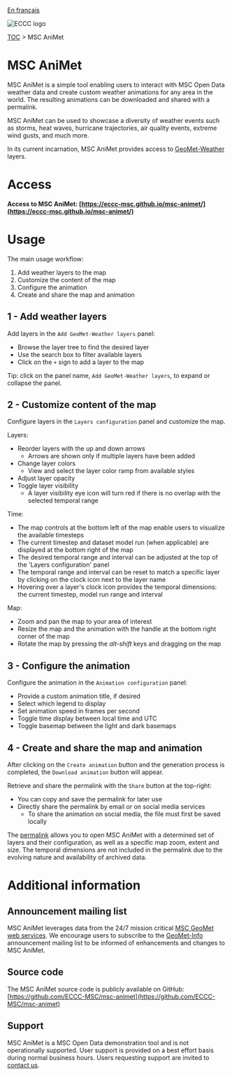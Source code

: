 [En français](readme_fr.md)

![ECCC logo](../img_eccc-logo.png)

[TOC](../readme_en.md) > MSC AniMet

# MSC AniMet

MSC AniMet is a simple tool enabling users to interact with MSC Open Data weather data and create custom weather animations for any area in the world. The resulting animations can be downloaded and shared with a permalink.

MSC AniMet can be used to showcase a diversity of weather events such as storms, heat waves, hurricane trajectories, air quality events, extreme wind gusts, and much more.

In its current incarnation, MSC AniMet provides access to [GeoMet-Weather](../msc-geomet/readme_en.md) layers.

# Access

**Access to MSC AniMet: [https://eccc-msc.github.io/msc-animet/](https://eccc-msc.github.io/msc-animet/)**

# Usage

The main usage workflow:

1. Add weather layers to the map
2. Customize the content of the map
3. Configure the animation
4. Create and share the map and animation

## 1 - Add weather layers

Add layers in the `Add GeoMet-Weather layers` panel:

* Browse the layer tree to find the desired layer
* Use the search box to filter available layers
* Click on the `+` sign to add a layer to the map

Tip: click on the panel name, `Add GeoMet-Weather layers`, to expand or collapse the panel.

## 2 - Customize content of the map

Configure layers in the `Layers configuration` panel and customize the map.

Layers:

* Reorder layers with the up and down arrows
  * Arrows are shown only if multiple layers have been added
* Change layer colors
  * View and select the layer color ramp from available styles
* Adjust layer opacity
* Toggle layer visibility
  * A layer visibility eye icon will turn red if there is no overlap with the selected temporal range

Time:

* The map controls at the bottom left of the map enable users to visualize the available timesteps
* The current timestep and dataset model run (when applicable) are displayed at the bottom right of the map
* The desired temporal range and interval can be adjusted at the top of the 'Layers configuration' panel
* The temporal range and interval can be reset to match a specific layer by clicking on the clock icon next to the layer name
* Hovering over a layer's clock icon provides the temporal dimensions: the current timestep, model run range and interval

Map:

* Zoom and pan the map to your area of interest
* Resize the map and the animation with the handle at the bottom right corner of the map
* Rotate the map by pressing the _alt-shift_ keys and dragging on the map

## 3 - Configure the animation

Configure the animation in the `Animation configuration` panel:

* Provide a custom animation title, if desired
* Select which legend to display
* Set animation speed in frames per second
* Toggle time display between local time and UTC
* Toggle basemap between the light and dark basemaps

## 4 - Create and share the map and animation

After clicking on the `Create animation` button and the generation process is completed, the `Download animation` button will appear.

Retrieve and share the permalink with the `Share` button at the top-right:

* You can copy and save the permalink for later use
* Directly share the permalink by email or on social media services
  * To share the animation on social media, the file must first be saved locally

The [permalink](https://en.wikipedia.org/wiki/Permalink) allows you to open MSC AniMet with a determined set of layers and their configuration, as well as a specific map zoom, extent and size. The temporal dimensions are not included in the permalink due to the evolving nature and availability of archived data.

# Additional information

## Announcement mailing list

MSC AniMet leverages data from the 24/7 mission critical [MSC GeoMet web services](../msc-geomet/readme_en.md). We encourage users to subscribe to the [GeoMet-Info](https://lists.ec.gc.ca/cgi-bin/mailman/listinfo/geomet-info) announcement mailing list to be informed of enhancements and changes to MSC AniMet.

## Source code

The MSC AniMet source code is publicly available on GitHub: [https://github.com/ECCC-MSC/msc-animet](https://github.com/ECCC-MSC/msc-animet)

## Support

MSC AniMet is a MSC Open Data demonstration tool and is not operationally supported. User support is provided on a best effort basis during normal business hours. Users requesting support are invited to [contact us](https://www.weather.gc.ca/mainmenu/contact_us_e.html).
